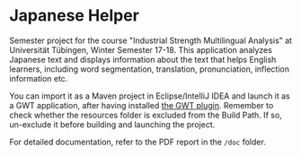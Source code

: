 # Japanese Helper

Semester project for the course "Industrial Strength Multilingual Analysis" at Universität Tübingen, Winter Semester 17-18. This application analyzes Japanese text and displays information about the text that helps English learners, including word segmentation, translation, pronunciation, inflection information etc.

You can import it as a Maven project in Eclipse/IntelliJ IDEA and launch it as a GWT application, after having installed [the GWT plugin](http://gwt-plugins.github.io/documentation/gwt-eclipse-plugin/Download.html). Remember to check whether the resources folder is excluded from the Build Path. If so, un-exclude it before building and launching the project.

For detailed documentation, refer to the PDF report in the `/doc` folder.
